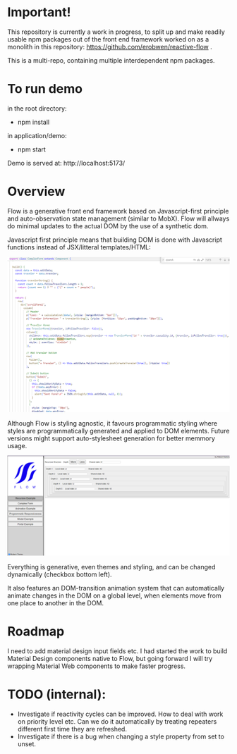 
# Important!

This repository is currently a work in progress, to split up and make readily usable npm packages out of the front end framework worked on as a monolith in this repository: https://github.com/erobwen/reactive-flow . 

This is a multi-repo, containing multiple interdependent npm packages. 


# To run demo

in the root directory: 

* npm install

in application/demo: 

* npm start

Demo is served at: http://localhost:5173/


# Overview

Flow is a generative front end framework based on Javascript-first principle and auto-observation state management (similar to MobX). Flow will allways do minimal updates to the actual DOM by the use of a synthetic dom. 

Javascript first principle means that building DOM is done with Javascript functions instead of JSX/litteral templates/HTML:  

![Alt text](/documents/images/code.png?raw=true "Screenshot")

Although Flow is styling agnostic, it favours programmatic styling where styles are programmatically generated and applied to DOM elements. Future versions might support auto-stylesheet generation for better memmory usage. 

![Alt text](/documents/images/screenshot.png?raw=true "Screenshot")

Everything is generative, even themes and styling, and can be changed dynamically (checkbox bottom left).

It also features an DOM-transition animation system that can automatically animate changes in the DOM on a global level, when elements move from one place to another in the DOM. 


# Roadmap

I need to add material design input fields etc. I had started the work to build Material Design components native to Flow, but going forward I will try wrapping Material Web components to make faster progress.


# TODO (internal): 

* Investigate if reactivity cycles can be improved. How to deal with work on priority level etc. Can we do it automatically by treating repeaters different first time they are refreshed.  
* Investigate if there is a bug when changing a style property from set to unset. 